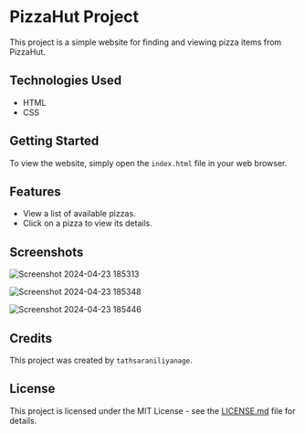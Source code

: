 # PizzaHut Project

This project is a simple website for finding and viewing pizza items from PizzaHut.

## Technologies Used

- HTML
- CSS

## Getting Started

To view the website, simply open the `index.html` file in your web browser.

## Features

- View a list of available pizzas.
- Click on a pizza to view its details.

## Screenshots

![Screenshot 2024-04-23 185313](https://github.com/tathsaraniliyanage/Pizza-Hut/assets/139870072/82b7eb84-fe82-4801-bfa5-eede1a0f6b8a)

![Screenshot 2024-04-23 185348](https://github.com/tathsaraniliyanage/Pizza-Hut/assets/139870072/455a1a83-7e8d-41c7-9d4b-8d6386d667df)

![Screenshot 2024-04-23 185446](https://github.com/tathsaraniliyanage/Pizza-Hut/assets/139870072/03dab68f-fad5-4310-9d4d-51649189e8d3)


## Credits

This project was created by `tathsaraniliyanage`.

## License

This project is licensed under the MIT License - see the [LICENSE.md](LICENSE.md) file for details.
